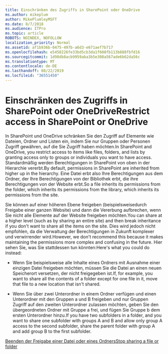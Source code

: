 ```yaml
---
title: Einschränken des Zugriffs in SharePoint oder OneDrive
ms.author: mikeplum
author: MikePlumleyMSFT
ms.date: 8/7/2018
ms.audience: ITPro
ms.topic: article
ROBOTS: NOINDEX, NOFOLLOW
localization_priority: Normal
ms.assetid: af1b936b-0475-497b-a6d3-e671aef7b717
ms.openlocfilehash: e5458226fe33bd5cb3da1f608fb113b888fbfd16
ms.sourcegitcommit: 1d98db8acb9959aba3b5e308a567ade6b62da56c
ms.translationtype: MT
ms.contentlocale: de-DE
ms.lasthandoff: 08/22/2019
ms.locfileid: "36551450"
---
```

# <a name="restrict-access-in-sharepoint-or-onedrive"></a><span data-ttu-id="d9d23-102">Einschränken des Zugriffs in SharePoint oder OneDrive</span><span class="sxs-lookup"><span data-stu-id="d9d23-102">Restrict access in SharePoint or OneDrive</span></span>

<span data-ttu-id="d9d23-103">In SharePoint und OneDrive schränken Sie den Zugriff auf Elemente wie Dateien, Ordner und Listen ein, indem Sie nur Gruppen oder Personen Zugriff gewähren, auf die Sie Zugriff haben möchten.</span><span class="sxs-lookup"><span data-stu-id="d9d23-103">In SharePoint and OneDrive, you restrict access to items like files, folders, and lists by granting access only to groups or individuals you want to have access.</span></span> <span data-ttu-id="d9d23-104">Standardmäßig werden Berechtigungen in SharePoint von oben in der Hierarchie vererbt.</span><span class="sxs-lookup"><span data-stu-id="d9d23-104">By default, permissions in SharePoint are inherited from higher up in the hierarchy.</span></span> <span data-ttu-id="d9d23-105">Eine Datei erbt also Ihre Berechtigungen aus dem Ordner, der Ihre Berechtigungen von der Bibliothek erbt, die ihre Berechtigungen von der Website erbt.</span><span class="sxs-lookup"><span data-stu-id="d9d23-105">So a file inherits its permissions from the folder, which inherits its permissions from the library, which inherits its permissions from the site.</span></span>
  
<span data-ttu-id="d9d23-106">Sie können auf einer höheren Ebene freigeben (beispielsweisedurch Freigabe einer ganzen Website) und dann die Vererbung aufbrechen, wenn Sie nicht alle Elemente auf der Website freigeben möchten.</span><span class="sxs-lookup"><span data-stu-id="d9d23-106">You can share at a higher level (such as by sharing an entire site) and then break inheritance if you don't want to share all the items on the site.</span></span> <span data-ttu-id="d9d23-107">Dies wird jedoch nicht empfohlen, da die Verwaltung der Berechtigungen in Zukunft komplexer und verwirrender wird.</span><span class="sxs-lookup"><span data-stu-id="d9d23-107">However, we don't recommend this because it makes maintaining the permissions more complex and confusing in the future.</span></span> <span data-ttu-id="d9d23-108">Hier sehen Sie, was Sie stattdessen tun könnten:</span><span class="sxs-lookup"><span data-stu-id="d9d23-108">Here's what you could do instead:</span></span>
  
- <span data-ttu-id="d9d23-109">Wenn Sie beispielsweise alle Inhalte eines Ordners mit Ausnahme einer einzigen Datei freigeben möchten, müssen Sie die Datei an einen neuen Speicherort versetzen, der nicht freigegeben ist.</span><span class="sxs-lookup"><span data-stu-id="d9d23-109">If, for example, you want to share all the contents of a folder except for one file in it, move that file to a new location that isn't shared.</span></span>
    
- <span data-ttu-id="d9d23-110">Wenn Sie über zwei Unterordner in einem Ordner verfügen und einen Unterordner mit den Gruppen a und B freigeben und nur Gruppen Zugriff auf den zweiten Unterordner zulassen möchten, geben Sie den übergeordneten Ordner mit Gruppe a frei, und fügen Sie Gruppe b dem ersten Unterordner hinzu.</span><span class="sxs-lookup"><span data-stu-id="d9d23-110">If you have two subfolders in a folder, and you want to share one subfolder with groups A and B and allow only group A access to the second subfolder, share the parent folder with group A and add group B to the first subfolder.</span></span>
    
[<span data-ttu-id="d9d23-111">Beenden der Freigabe einer Datei oder eines Ordners</span><span class="sxs-lookup"><span data-stu-id="d9d23-111">Stop sharing a file or folder </span></span>](https://go.microsoft.com/fwlink/?linkid=2008861)
  


